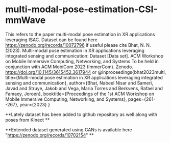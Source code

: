# multi-modal-pose-estimation-CSI-mmWave
 This refers to the paper multi-modal pose estimation in XR applications leveraging ISAC.
 Dataset can be found here https://zenodo.org/records/10072796
 if useful please cite
 Bhat, N. N. (2023). Multi-modal pose estimation in XR applications leveraging integrated sensing and communication: Dataset [Data set]. ACM Workshop on Mobile Immersive Computing, Networking, and Systems To be held in conjunction with ACM MobiCom 2023 (ImmerCom). Zenodo. https://doi.org/10.1145/3615452.3617944 or
 @inproceedings{bhat2023multi,
  title={Multi-modal pose estimation in XR applications leveraging integrated sensing and communication},
  author={Bhat, Nabeel Nisar and Sameri, Javad and Struye, Jakob and Vega, Maria Torres and Berkvens, Rafael and Famaey, Jeroen},
  booktitle={Proceedings of the 1st ACM Workshop on Mobile Immersive Computing, Networking, and Systems},
  pages={261--267},
  year={2023}
}


**Lately dataset has been added to github repository as well along with poses from Kinect
**

**Extended dataset generated using GANs is available here "https://zenodo.org/records/10702154"
**
